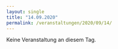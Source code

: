 ```yaml
---
layout: single
title: "14.09.2020"
permalink: /veranstaltungen/2020/09/14/
---
```


Keine Veranstaltung an diesem Tag.
